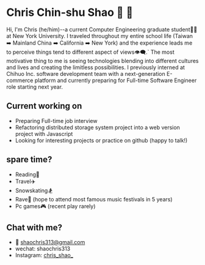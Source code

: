 # Chris Chin-shu Shao :deciduous_tree: :deciduous_tree:

Hi, I'm Chris (he/him)--a current Computer Engineering graduate student:man_student: at New York University. I traveled throughout my entire school life (Taiwan :arrow_right: Mainland China :arrow_right: California :arrow_right: New York) and the experience leads me to perceive things tend to different aspect of views:eye_speech_bubble:.` The most motivative thing to me is seeing technologies blending into different cultures and lives and creating the limitless possibilities. I previously interned at Chihuo Inc. software development team with a next-generation E-commerce platform and currently preparing for Full-time Software Engineer role starting next year.



## Current working on

- Preparing Full-time job interview
- Refactoring distributed storage system project into a web version project with Javascript
- Looking for interesting projects or practice on github (happy to talk!)




## spare time?

- Reading:book:
- Travel:airplane:
- Snowskating:snowboarder:
- Rave:sparkler: (hope to attend most famous music festivals in 5 years)
- Pc games:video_game: (recent play rarely)




## Chat with me?

- :email: shaochris313@gmail.com
- wechat: shaochris313
- Instagram: [chris_shao_](https://www.instagram.com/chris_shao_/)
